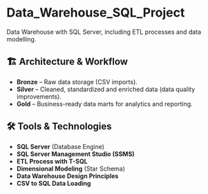 # Data_Warehouse_SQL_Project
Data Warehouse with SQL Server, including ETL processes and data modelling.

## 🏗 Architecture & Workflow
- **Bronze** – Raw data storage (CSV imports).
- **Silver** – Cleaned, standardized and enriched data (data quality improvements).
- **Gold** – Business-ready data marts for analytics and reporting.

## 🛠 Tools & Technologies
- **SQL Server** (Database Engine)
- **SQL Server Management Studio (SSMS)**
- **ETL Process with T-SQL**
- **Dimensional Modeling** (Star Schema)
- **Data Warehouse Design Principles**
- **CSV to SQL Data Loading**
